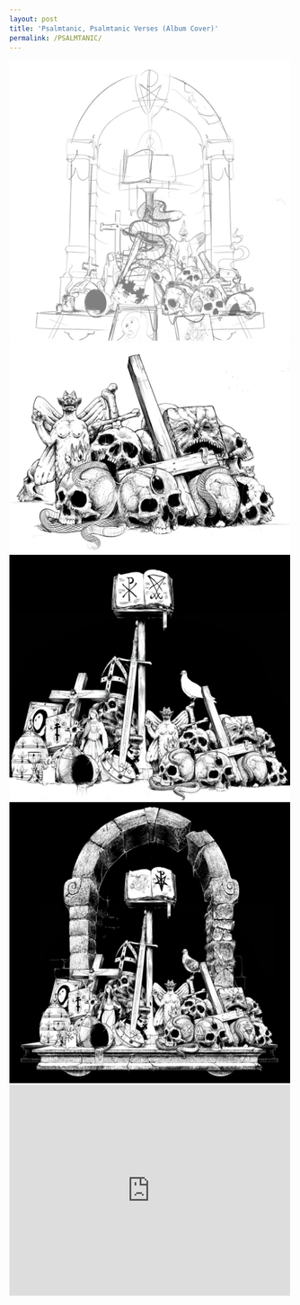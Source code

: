 ```yaml
---
layout: post
title: 'Psalmtanic, Psalmtanic Verses (Album Cover)'
permalink: /PSALMTANIC/
---
```


<img src="..\assets\img\projects\Psalmtanic\psalmtanic1.jpg" alt="Step 1" width="500"/>
<img src="..\assets\img\projects\Psalmtanic\psalmtanic2.jpg" alt="Step 2" width="500"/>
<img src="..\assets\img\projects\Psalmtanic\psalmtanic3.jpg" alt="Step 3" width="500"/>
<img src="..\assets\img\projects\Psalmtanic\psalmtanic4.jpg" alt="Step 4" width="500"/>


<iframe width="500" height="375" src="https://www.youtube.com/embed/q4VH0pH4cQo" title="YouTube video player" frameborder="0" allow="accelerometer; autoplay; clipboard-write; encrypted-media; gyroscope; picture-in-picture" allowfullscreen></iframe>

